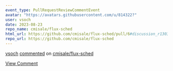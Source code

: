 ```yaml
---
event_type: PullRequestReviewCommentEvent
avatar: "https://avatars.githubusercontent.com/u/814322?"
user: vsoch
date: 2023-08-23
repo_name: cmisale/flux-sched
html_url: https://github.com/cmisale/flux-sched/pull/6#discussion_r1303579024
repo_url: https://github.com/cmisale/flux-sched
---
```


<a href='https://github.com/vsoch' target='_blank'>vsoch</a> <a href='https://github.com/cmisale/flux-sched/pull/6#discussion_r1303579024' target='_blank'>commented</a> on <a href='https://github.com/cmisale/flux-sched' target='_blank'>cmisale/flux-sched</a>

<a href='https://github.com/cmisale/flux-sched/pull/6#discussion_r1303579024' target='_blank'>View Comment</a>
